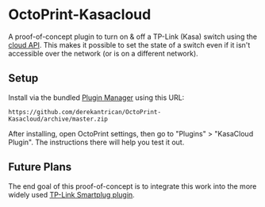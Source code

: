 # OctoPrint-Kasacloud

A proof-of-concept plugin to turn on & off a TP-Link (Kasa) switch using the [cloud API](https://github.com/derekantrican/TP-Link-Python). This makes it possible to set the state of a switch even if it isn't accessible over the network (or is on a different network).

## Setup

Install via the bundled [Plugin Manager](https://docs.octoprint.org/en/master/bundledplugins/pluginmanager.html) using this URL:

    https://github.com/derekantrican/OctoPrint-Kasacloud/archive/master.zip

After installing, open OctoPrint settings, then go to "Plugins" > "KasaCloud Plugin". The instructions there will help you test it out.

## Future Plans

The end goal of this proof-of-concept is to integrate this work into the more widely used [TP-Link Smartplug plugin](https://github.com/jneilliii/OctoPrint-TPLinkSmartplug).
